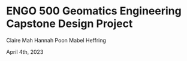 # ENGO 500 Geomatics Engineering Capstone Design Project

Claire Mah
Hannah Poon
Mabel Heffring

April 4th, 2023

